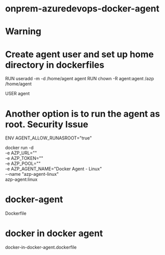 # onprem-azuredevops-docker-agent
# Warning
# Create agent user and set up home directory in dockerfiles
RUN useradd -m -d /home/agent agent
RUN chown -R agent:agent /azp /home/agent

USER agent
# Another option is to run the agent as root. Security Issue
ENV AGENT_ALLOW_RUNASROOT="true"

docker run -d \
-e AZP_URL="<Azure DevOps instance>" \
-e AZP_TOKEN="<Personal Access Token>" \
-e AZP_POOL="<Agent Pool Name>" \
-e AZP_AGENT_NAME="Docker Agent - Linux" \
--name "azp-agent-linux" \
azp-agent:linux

# docker-agent
Dockerfile
# docker in docker agent
docker-in-docker-agent.dockerfile